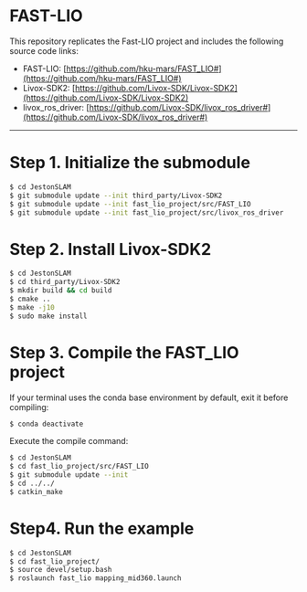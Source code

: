 # FAST-LIO

This repository replicates the Fast-LIO project and includes the following source code links:

* FAST-LIO: [https://github.com/hku-mars/FAST_LIO#](https://github.com/hku-mars/FAST_LIO#)
* Livox-SDK2: [https://github.com/Livox-SDK/Livox-SDK2](https://github.com/Livox-SDK/Livox-SDK2)
* livox_ros_driver: [https://github.com/Livox-SDK/livox_ros_driver#](https://github.com/Livox-SDK/livox_ros_driver#)

-----
# Step 1. Initialize the submodule

```bash
$ cd JestonSLAM
$ git submodule update --init third_party/Livox-SDK2
$ git submodule update --init fast_lio_project/src/FAST_LIO
$ git submodule update --init fast_lio_project/src/livox_ros_driver
```

# Step 2. Install Livox-SDK2

```bash
$ cd JestonSLAM
$ cd third_party/Livox-SDK2
$ mkdir build && cd build
$ cmake ..
$ make -j10
$ sudo make install
```

# Step 3. Compile the FAST_LIO project

If your terminal uses the conda base environment by default, exit it before compiling:

```bash
$ conda deactivate
```

Execute the compile command:

```bash
$ cd JestonSLAM
$ cd fast_lio_project/src/FAST_LIO
$ git submodule update --init
$ cd ../../
$ catkin_make
```

# Step4. Run the example

```bash
$ cd JestonSLAM
$ cd fast_lio_project/
$ source devel/setup.bash
$ roslaunch fast_lio mapping_mid360.launch
```